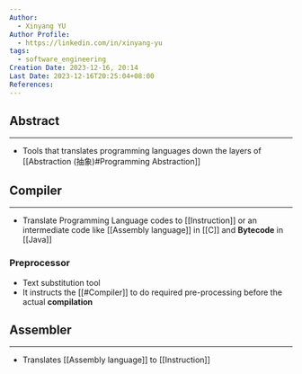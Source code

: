 ```yaml
---
Author:
  - Xinyang YU
Author Profile:
  - https://linkedin.com/in/xinyang-yu
tags:
  - software_engineering
Creation Date: 2023-12-16, 20:14
Last Date: 2023-12-16T20:25:04+08:00
References: 
---
```

## Abstract
---
- Tools that translates programming languages down the layers of [[Abstraction (抽象)#Programming Abstraction]]



## Compiler
---
- Translate Programming Language codes to [[Instruction]] or an intermediate code like [[Assembly language]] in [[C]] and **Bytecode** in [[Java]]

### Preprocessor
- Text substitution tool
- It instructs the [[#Compiler]] to do required pre-processing before the actual **compilation**

## Assembler
---
- Translates [[Assembly language]] to [[Instruction]]